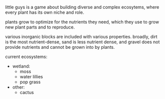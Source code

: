 little guys is a game about building diverse and complex ecosytems, where every plant has its own niche and role.

plants grow to optimize for the nutrients they need, which they use to grow new plant parts and to reproduce.

various inorganic blocks are included with various properties. broadly, dirt is the most nutrient-dense, sand is less nutrient dense, and gravel does not provide nutrients and cannot be grown into by plants.

current ecosystems:
* wetland:
  * moss
  * water lillies
  * pop grass
* other:
  * cactus  
